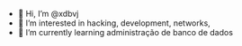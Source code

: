 - 👋 Hi, I’m @xdbvj
- 👀 I’m interested in hacking, development, networks, 
- 🌱 I’m currently learning administração de banco de dados

<!---
xdbvj/xdbvj is a ✨ special ✨ repository because its `README.md` (this file) appears on your GitHub profile.
You can click the Preview link to take a look at your changes.
--->

